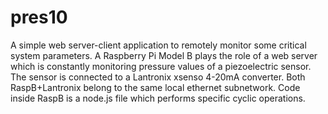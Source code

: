 pres10
======
A simple web server-client application to remotely monitor some critical system parameters.
A Raspberry Pi Model B plays the role of a web server which is constantly monitoring pressure values of a piezoelectric sensor.
The sensor is connected to a Lantronix xsenso 4-20mA converter.
Both RaspB+Lantronix belong to the same local ethernet subnetwork.
Code inside RaspB is a node.js file which performs specific cyclic operations.
